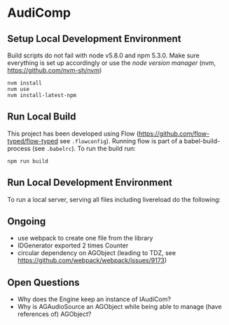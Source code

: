 # AudiComp

## Setup Local Development Environment

Build scripts do not fail with node v5.8.0 and npm 5.3.0.
Make sure everything is set up accordingly or use the *node version manager* (nvm, https://github.com/nvm-sh/nvm)

    nvm install
    nvm use
    nvm install-latest-npm

## Run Local Build

This project has been developed using Flow (https://github.com/flow-typed/flow-typed see `.flowconfig`).
Running flow is part of a babel-build-process (see `.babelrc`). To run the build run:

    npm run build

## Run Local Development Environment

To run a local server, serving all files including livereload do the following:

## Ongoing

- use webpack to create one file from the library
- IDGenerator exported 2 times Counter
- circular dependency on AGObject (leading to TDZ, see https://github.com/webpack/webpack/issues/9173)

## Open Questions

- Why does the Engine keep an instance of IAudiCom?
- Why is AGAudioSource an AGObject while being able to manage (have references of) AGObject?